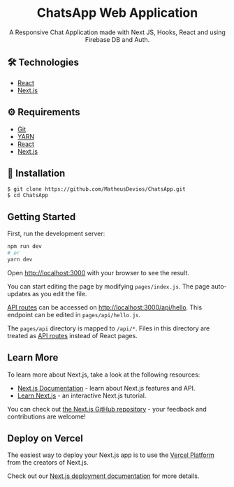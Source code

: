 # <div align="center">ChatsApp Web Application</div>
<p align="center">A Responsive Chat Application made with Next JS, Hooks, React and using Firebase DB and Auth.</p>

## 🛠️ Technologies

<ul>
  <li><a href="https://reactjs.org/">React</a></li>
  <li><a href="https://nextjs.org/blog/new-documentation">Next.js</a></li>
</ul>

## ⚙️ Requirements

<ul>
  <li><a href="https://git-scm.com/">Git</a></li>
  <li><a href="https://yarnpkg.com/package/react">YARN</a></li>
  <li><a href="https://https://reactjs.org/">React</a></li>
  <li><a href="https://nextjs.org/blog/new-documentation">Next.js</a></li>
</ul>

## 🚀 Installation

```
$ git clone https://github.com/MatheusDevios/ChatsApp.git
$ cd ChatsApp
```
## Getting Started

First, run the development server:

```bash
npm run dev
# or
yarn dev
```

Open [http://localhost:3000](http://localhost:3000) with your browser to see the result.

You can start editing the page by modifying `pages/index.js`. The page auto-updates as you edit the file.

[API routes](https://nextjs.org/docs/api-routes/introduction) can be accessed on [http://localhost:3000/api/hello](http://localhost:3000/api/hello). This endpoint can be edited in `pages/api/hello.js`.

The `pages/api` directory is mapped to `/api/*`. Files in this directory are treated as [API routes](https://nextjs.org/docs/api-routes/introduction) instead of React pages.

## Learn More

To learn more about Next.js, take a look at the following resources:

- [Next.js Documentation](https://nextjs.org/docs) - learn about Next.js features and API.
- [Learn Next.js](https://nextjs.org/learn) - an interactive Next.js tutorial.

You can check out [the Next.js GitHub repository](https://github.com/vercel/next.js/) - your feedback and contributions are welcome!

## Deploy on Vercel

The easiest way to deploy your Next.js app is to use the [Vercel Platform](https://vercel.com/new?utm_medium=default-template&filter=next.js&utm_source=create-next-app&utm_campaign=create-next-app-readme) from the creators of Next.js.

Check out our [Next.js deployment documentation](https://nextjs.org/docs/deployment) for more details.

